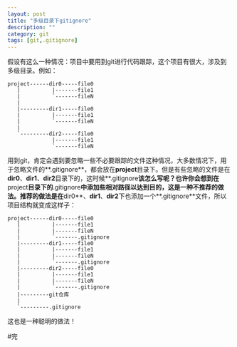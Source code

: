 ```yaml
---
layout: post
title: "多级目录下gitignore"
description: ""
category: git 
tags: [git,.gitignore]
---
```


假设有这么一种情况：项目中要用到git进行代码跟踪，这个项目有很大，涉及到多级目录。例如：  

	project------dir0-----file0
	   |          |-------file1
	   |          `-------fileN
       |
	   |---------dir1-----file0
	   |          |-------file1
       |          `-------fileN
       |
	   `---------dir2-----file0
				  |-------file1
                  `-------fileN  
	    

用到git，肯定会遇到要忽略一些不必要跟踪的文件这种情况，大多数情况下，用于忽略文件的**.gitignore**，都会放在**project**目录下。但是有些忽略的文件是在**dir0**、**dir1**、**dir2**目录下的，这时候**.gitignore**该怎么写呢？也许你会想到在**project**目录下的**.gitignore**中添加些相对路径以达到目的，这是一种不推荐的做法。推荐的做法是在**dir0**、**dir1**、**dir2**下也添加一个**.gitignore**文件，所以项目结构就变成这样子：  


	project------dir0-----file0
	   |          |-------file1
	   |          |-------fileN
       |          `-------.gitignore
	   |---------dir1-----file0
	   |          |-------file1
       |          |-------fileN
       |          `-------.gitignore
	   |---------dir2-----file0
	   |		  |-------file1
       |          |-------fileN  
	   |          `-------.gitignore
	   |---------git仓库	
	   |
       `---------.gitignore  

这也是一种聪明的做法！  

#完